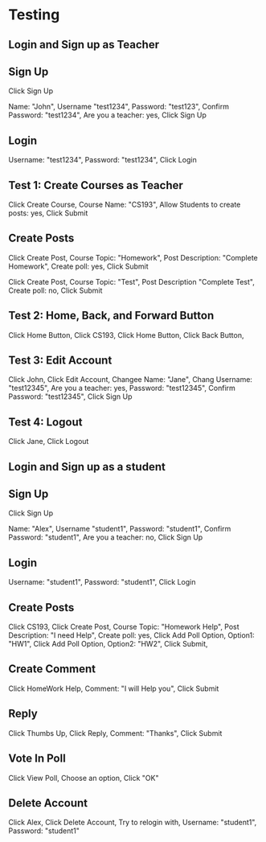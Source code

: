# Testing

## Login and Sign up as Teacher

## Sign Up
Click Sign Up

Name: "John",
Username "test1234",
Password: "test123",
Confirm Password: "test1234",
Are you a teacher: yes,
Click Sign Up

## Login
Username: "test1234",
Password: "test1234",
Click Login

## Test 1: Create Courses as Teacher
Click Create Course,
Course Name: "CS193",
Allow Students to create posts: yes,
Click Submit

## Create Posts
Click Create Post,
Course Topic: "Homework",
Post Description: "Complete Homework",
Create poll: yes,
Click Submit

Click Create Post,
Course Topic: "Test",
Post Description "Complete Test",
Create poll: no,
Click Submit

## Test 2: Home, Back, and Forward Button
Click Home Button,
Click CS193,
Click Home Button,
Click Back Button,

## Test 3: Edit Account
Click John,
Click Edit Account,
Changee Name: "Jane",
Chang Username: "test12345",
Are you a teacher: yes,
Password: "test12345",
Confirm Password: "test12345",
Click Sign Up

## Test 4: Logout
Click Jane,
Click Logout

## Login and Sign up as a student

## Sign Up
Click Sign Up

Name: "Alex",
Username "student1",
Password: "student1",
Confirm Password: "student1",
Are you a teacher: no,
Click Sign Up

## Login
Username: "student1",
Password: "student1",
Click Login

## Create Posts
Click CS193,
Click Create Post,
Course Topic: "Homework Help",
Post Description: "I need Help",
Create poll: yes,
Click Add Poll Option,
Option1: "HW1",
Click Add Poll Option,
Option2: "HW2",
Click Submit,

## Create Comment
Click HomeWork Help,
Comment: "I will Help you",
Click Submit

## Reply
Click Thumbs Up,
Click Reply,
Comment: "Thanks",
Click Submit

## Vote In Poll
Click View Poll, 
Choose an option,
Click "OK"

## Delete Account
Click Alex,
Click Delete Account,
Try to relogin with,
Username: "student1",
Password: "student1"



